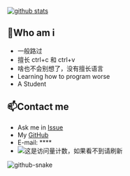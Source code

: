 

<!--
![banner](github-metrics.svg)
<a href="https://profile.codersrank.io/user/sudoskys/">
<img width="50%" align="left" src="https://cr-skills-chart-widget.azurewebsites.net/api/api?username=sudoskys&skills=Java,JSON,HTML,JavaScript,,Python,Shell,TypeScript,Vue" />
</a>
-->
<!--
<img width="50%" align="right" src="https://cr-skills-chart-widget.azurewebsites.net/api/api?username=sudoskys&skills=Java,JSON,HTML,JavaScript,,Python,Shell,TypeScript,Vue" />
-->

[![github stats](https://github-readme-stats.vercel.app/api?username=sisi0318&show_icons=true&count_private=true&include_all_commits=true&line_height=28&hide_rank=false&theme=dark&bg_color=DEG,1E90FF,87CEEB&text_color=E6E6FA&icon_color=FFFACD)](https://github.com/anuraghazra/github-readme-stats)
<!--
[![Top Langs](https://github-readme-stats.vercel.app/api/top-langs/?username=sisi0318&line_height=28&layout=compact&langs_count=10&hide=html&theme=dark&bg_color=DEG,87ceeb,0089A7&text_color=E6E6FA&icon_color=FFFACD)](https://github.com/anuraghazra/github-readme-stats)
-->
<!--
can use hide=glsl,js
-->
##  👋Who am i

- 一般路过
- 擅长 ctrl+c 和 ctrl+v
- 啥也不会别想了，没有擅长语言
- Learning how to program worse
- A Student


## 📫Contact me

-   Ask me in [Issue](https://github.com/sisi0318/sisi0318/issues)
-   My [GitHub](https://github.com/sisi0318)
-   E-mail: ****
-   ![这是访问量计数，如果看不到请刷新](https://visitor-badge.laobi.icu/badge?page_id=sisi0318.README)


<picture>
  <source media="(prefers-color-scheme: dark)" srcset="[github-snake-dark.svg](https://github.com/sisi0318/sisi0318/blob/output/github-contribution-grid-snake-dark.svg)">
  <source media="(prefers-color-scheme: light)" srcset="https://github.com/sisi0318/sisi0318/blob/output/github-contribution-grid-snake.svg">
  <img alt="github-snake" src="[github-snake.svg](https://github.com/sisi0318/sisi0318/blob/output/github-contribution-grid-snake.svg)">
</picture>









